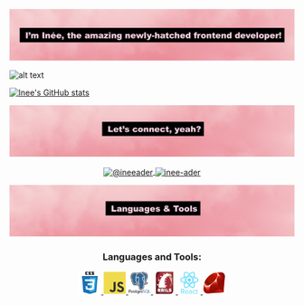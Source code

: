 ![alt text](welcome.jpg)

![alt text](collage2.jpg)

[![Inee's GitHub stats](https://github-readme-stats.vercel.app/api?username=inee-ader&show_icons=true&theme=gotham)](https://github.com/inee-ader/github-readme-stats)

![alt text](connect.jpg)
<p align="center">
    <a href="https://dev.to/@ineeader" target="blank">
        <img align="center" src="https://cdn.jsdelivr.net/npm/simple-icons@3.0.1/icons/dev-dot-to.svg" alt="@ineeader" height="30" width="40" />
    </a>
    <a href="https://linkedin.com/in/inee-ader" target="blank">
        <img align="center" src="https://cdn.jsdelivr.net/npm/simple-icons@3.0.1/icons/linkedin.svg" alt="inee-ader" height="30" width="40" />
    </a>
</p>

![alt text](stack.jpg)
<h3 align="center">Languages and Tools:</h3>
<p align="center"> 
    <a href="https://www.w3schools.com/css/" target="_blank"> 
        <img src="https://raw.githubusercontent.com/devicons/devicon/master/icons/css3/css3-original-wordmark.svg" alt="css3" width="40" height="40"/> 
    </a> 
    <a href="https://developer.mozilla.org/en-US/docs/Web/JavaScript" target="_blank"> 
        <img src="https://raw.githubusercontent.com/devicons/devicon/master/icons/javascript/javascript-original.svg" alt="javascript" width="40" height="40"/> 
    </a> 
    <a href="https://www.postgresql.org" target="_blank"> 
        <img src="https://raw.githubusercontent.com/devicons/devicon/master/icons/postgresql/postgresql-original-wordmark.svg" alt="postgresql" width="40" height="40"/> 
    </a> 
    <a href="https://rubyonrails.org" target="_blank"> 
        <img src="https://raw.githubusercontent.com/devicons/devicon/master/icons/rails/rails-original-wordmark.svg" alt="rails" width="40" height="40"/> 
    </a> 
    <a href="https://reactjs.org/" target="_blank"> 
        <img src="https://raw.githubusercontent.com/devicons/devicon/master/icons/react/react-original-wordmark.svg" alt="react" width="40" height="40"/> 
    </a> 
    <a href="https://www.ruby-lang.org/en/" target="_blank"> 
        <img src="https://raw.githubusercontent.com/devicons/devicon/master/icons/ruby/ruby-original.svg" alt="ruby" width="40" height="40"/>
    </a> 
</p>

